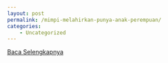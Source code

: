 ```yaml
---
layout: post
permalink: /mimpi-melahirkan-punya-anak-perempuan/
categories:
    - Uncategorized
---
```


[Baca Selengkapnya](/03)